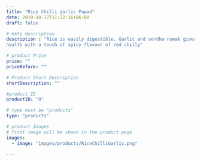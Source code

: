 ```yaml
---
title: "Rice Chilli garlic Papad"
date: 2019-10-17T11:22:16+06:00
draft: false

# meta description
description : "Rice is easily digestible. Garlic and sendha namak gives an aid to heart
health with a touch of spicy flavour of red chilly"

# product Price
price: ""
priceBefore: ""

# Product Short Description
shortDescription: ""

#product ID
productID: "8"

# type must be "products"
type: "products"

# product Images
# first image will be shown in the product page
images:
  - image: "images/products/RiceChilliGarlic.png"

---
```

